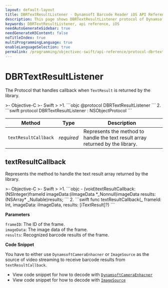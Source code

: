 ```yaml
---
layout: default-layout
title: DBRTextResultListener - Dynamsoft Barcode Reader iOS API Reference
description: This page shows DBRTextResultListener protocol of Dynamsoft Barcode Reader for iOS SDK.
keywords: DBRTextResultListener, api reference, iOS
needAutoGenerateSidebar: true
needGenerateH3Content: false
noTitleIndex: true
multiProgrammingLanguage: true
enableLanguageSelection: true
permalink: /programming/objectivec-swift/api-reference/protocol-dbrtextresultdelegate.html
---
```


# DBRTextResultListener

The Protocol that handles callback when `TextResult` is returned by the library.

<div class="sample-code-prefix"></div>
>- Objective-C
>- Swift
>
>1. 
```objc
@protocol DBRTextResultListener <NSObject>
```
2. 
```swift
protocol DBRTextResultListener : NSObjectProtocol
```

| Method | Type | Description |
| ------ | ---- | ----------- |
| `textResultCallback` | *required* | Represents the method to handle the text result array returned by the library. |

## textResultCallback

Represents the method to handle the text result array returned by the library.

<div class="sample-code-prefix"></div>
>- Objective-C
>- Swift
>
>1. 
```objc
- (void)textResultCallback:(NSInteger)frameId imageData:(iImageData *_Nonnull)imageData results:(NSArray<iTextResult*>* _Nullable)results;
```
2. 
```swift
func textResultCallback(_ frameId: Int, imageData: iImageData, results: [iTextResult]?)
```

**Parameters**

`frameID`: The ID of the frame.  
`imageData`: The image data of the frame.  
`results`: Recognized barcode results of the frame.

**Code Snippet**

You have to either use `DynamsoftCameraEnhacner` or `ImageSource` as the source of video streaming to receive barcode results from `textResultCallback`.

- View code snippet for how to decode with [`DynamsoftCameraEnhacner`](primary-video.md#setcameraenhancer)
- View code snippet for how to decode with [`ImageSource`](primary-video.md#setimagesource)
